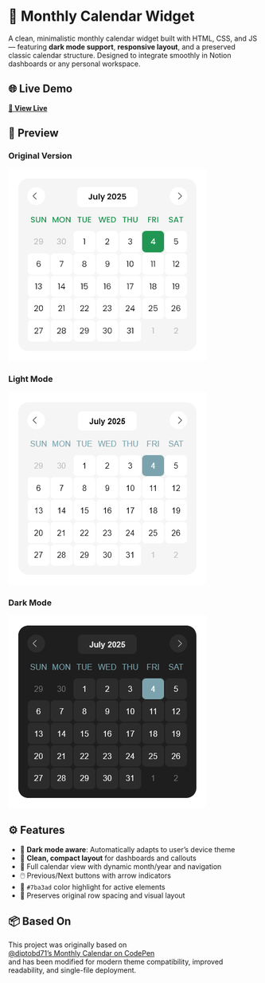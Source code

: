 # 📅 Monthly Calendar Widget

A clean, minimalistic monthly calendar widget built with HTML, CSS, and JS — featuring **dark mode support**, **responsive layout**, and a preserved classic calendar structure. Designed to integrate smoothly in Notion dashboards or any personal workspace.


## 🌐 Live Demo  
**[🔗 View Live](https://alestudyhub-calendar.vercel.app/)**


## 📸 Preview  
### Original Version  
![Original Version Screenshot](./screenshots/calendar-original.png)

### Light Mode  
![Light Mode Screenshot](./screenshots/calendar-light.png)

### Dark Mode  
![Dark Mode Screenshot](./screenshots/calendar-dark.png)


## ⚙️ Features

- 🌙 **Dark mode aware**: Automatically adapts to user’s device theme
- 🧾 **Clean, compact layout** for dashboards and callouts
- 📆 Full calendar view with dynamic month/year and navigation
- 🖱️ Previous/Next buttons with arrow indicators
- 🎨 `#7ba3ad` color highlight for active elements
- 🧱 Preserves original row spacing and visual layout


## 📦 Based On

This project was originally based on  
[@diptobd71’s Monthly Calendar on CodePen](https://codepen.io/diptobd71/pen/wBBBRxr)  
and has been modified for modern theme compatibility, improved readability, and single-file deployment.
 
